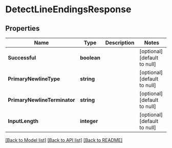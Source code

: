 # DetectLineEndingsResponse

## Properties
Name | Type | Description | Notes
------------ | ------------- | ------------- | -------------
**Successful** | **boolean** |  | [optional] [default to null]
**PrimaryNewlineType** | **string** |  | [optional] [default to null]
**PrimaryNewlineTerminator** | **string** |  | [optional] [default to null]
**InputLength** | **integer** |  | [optional] [default to null]

[[Back to Model list]](../README.md#documentation-for-models) [[Back to API list]](../README.md#documentation-for-api-endpoints) [[Back to README]](../README.md)


